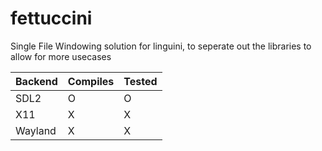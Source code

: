 # fettuccini

Single File Windowing solution for linguini, to seperate out the libraries to allow for more usecases

| Backend | Compiles | Tested |
| ------- | -------- | ------ |
| SDL2    | O        | O      |
| X11     | X        | X      |
| Wayland | X        | X      |
